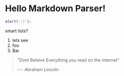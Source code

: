 # Hello Markdown Parser!

```javascript
alert(':)');
```

smart lists?
1. lets see
2. foo
3. Bar

> "Dont Believe Everything you read on the internet" 
>   
> --- Abraham Lincoln

